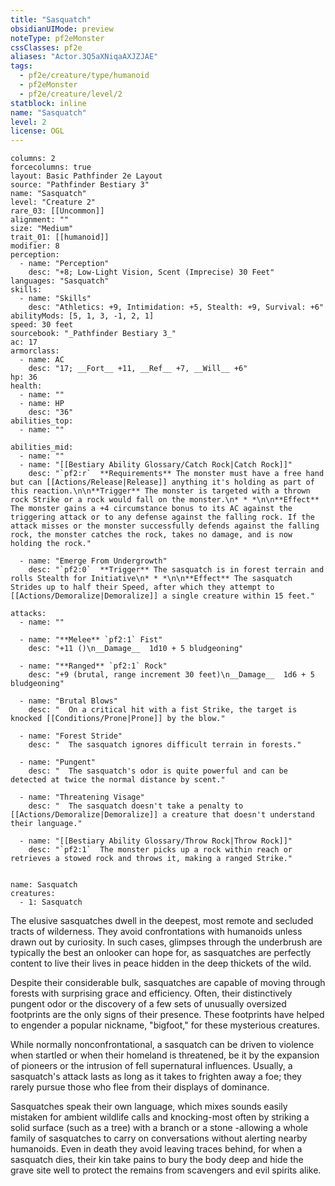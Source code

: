```yaml
---
title: "Sasquatch"
obsidianUIMode: preview
noteType: pf2eMonster
cssClasses: pf2e
aliases: "Actor.3Q5aXNiqaAXJZJAE" 
tags:
  - pf2e/creature/type/humanoid
  - pf2eMonster
  - pf2e/creature/level/2
statblock: inline
name: "Sasquatch"
level: 2
license: OGL
---
```


```statblock
columns: 2
forcecolumns: true
layout: Basic Pathfinder 2e Layout
source: "Pathfinder Bestiary 3"
name: "Sasquatch"
level: "Creature 2"
rare_03: [[Uncommon]]
alignment: ""
size: "Medium"
trait_01: [[humanoid]]
modifier: 8
perception:
  - name: "Perception"
    desc: "+8; Low-Light Vision, Scent (Imprecise) 30 Feet"
languages: "Sasquatch"
skills:
  - name: "Skills"
    desc: "Athletics: +9, Intimidation: +5, Stealth: +9, Survival: +6"
abilityMods: [5, 1, 3, -1, 2, 1]
speed: 30 feet
sourcebook: "_Pathfinder Bestiary 3_"
ac: 17
armorclass:
  - name: AC
    desc: "17; __Fort__ +11, __Ref__ +7, __Will__ +6"
hp: 36
health:
  - name: ""
  - name: HP
    desc: "36"
abilities_top:
  - name: ""

abilities_mid:
  - name: ""
  - name: "[[Bestiary Ability Glossary/Catch Rock|Catch Rock]]"
    desc: "`pf2:r`  **Requirements** The monster must have a free hand but can [[Actions/Release|Release]] anything it's holding as part of this reaction.\n\n**Trigger** The monster is targeted with a thrown rock Strike or a rock would fall on the monster.\n* * *\n\n**Effect** The monster gains a +4 circumstance bonus to its AC against the triggering attack or to any defense against the falling rock. If the attack misses or the monster successfully defends against the falling rock, the monster catches the rock, takes no damage, and is now holding the rock."

  - name: "Emerge From Undergrowth"
    desc: "`pf2:0`  **Trigger** The sasquatch is in forest terrain and rolls Stealth for Initiative\n* * *\n\n**Effect** The sasquatch Strides up to half their Speed, after which they attempt to [[Actions/Demoralize|Demoralize]] a single creature within 15 feet."

attacks:
  - name: ""

  - name: "**Melee** `pf2:1` Fist"
    desc: "+11 ()\n__Damage__  1d10 + 5 bludgeoning"

  - name: "**Ranged** `pf2:1` Rock"
    desc: "+9 (brutal, range increment 30 feet)\n__Damage__  1d6 + 5 bludgeoning"

  - name: "Brutal Blows"
    desc: "  On a critical hit with a fist Strike, the target is knocked [[Conditions/Prone|Prone]] by the blow."

  - name: "Forest Stride"
    desc: "  The sasquatch ignores difficult terrain in forests."

  - name: "Pungent"
    desc: "  The sasquatch's odor is quite powerful and can be detected at twice the normal distance by scent."

  - name: "Threatening Visage"
    desc: "  The sasquatch doesn't take a penalty to [[Actions/Demoralize|Demoralize]] a creature that doesn't understand their language."

  - name: "[[Bestiary Ability Glossary/Throw Rock|Throw Rock]]"
    desc: "`pf2:1`  The monster picks up a rock within reach or retrieves a stowed rock and throws it, making a ranged Strike."
 
```

```encounter-table
name: Sasquatch
creatures:
  - 1: Sasquatch
```



The elusive sasquatches dwell in the deepest, most remote and secluded tracts of wilderness. They avoid confrontations with humanoids unless drawn out by curiosity. In such cases, glimpses through the underbrush are typically the best an onlooker can hope for, as sasquatches are perfectly content to live their lives in peace hidden in the deep thickets of the wild.

Despite their considerable bulk, sasquatches are capable of moving through forests with surprising grace and efficiency. Often, their distinctively pungent odor or the discovery of a few sets of unusually oversized footprints are the only signs of their presence. These footprints have helped to engender a popular nickname, "bigfoot," for these mysterious creatures.

While normally nonconfrontational, a sasquatch can be driven to violence when startled or when their homeland is threatened, be it by the expansion of pioneers or the intrusion of fell supernatural influences. Usually, a sasquatch's attack lasts as long as it takes to frighten away a foe; they rarely pursue those who flee from their displays of dominance.

Sasquatches speak their own language, which mixes sounds easily mistaken for ambient wildlife calls and knocking-most often by striking a solid surface (such as a tree) with a branch or a stone -allowing a whole family of sasquatches to carry on conversations without alerting nearby humanoids. Even in death they avoid leaving traces behind, for when a sasquatch dies, their kin take pains to bury the body deep and hide the grave site well to protect the remains from scavengers and evil spirits alike.

